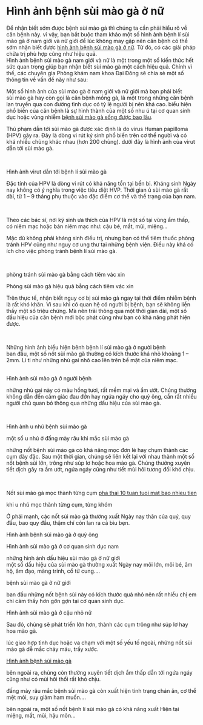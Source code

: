 <h1>Hình ảnh bệnh sùi mào gà ở nữ</h1>
<p>Để nhận biết sớm được bệnh sùi mào gà thì chúng ta cần phải hiểu rõ về căn bệnh này. vì vậy, bạn bắt buộc tham khảo một số hình ảnh bệnh lí sùi mào gà ở nam giới và nữ giới để lúc không may gặp nên căn bệnh có thể sớm nhận biết được <a href="http://phongkhamdaidong.vn/hinh-anh-ve-benh-sui-mao-ga-o-nam-gioi-va-phu-nu-120.html">hình ảnh bệnh sùi mào gà ở nữ</a>. Từ đó, có các giải pháp chữa trị phù hợp cũng như hiệu quả.<br />
Hình ảnh bệnh sùi mào gà nam giới và nữ là một trong một số kiến thức hết sức quan trọng giúp bạn nhận biết sùi mào gà một cách hiệu quả. Chính vì thế, các chuyên gia Phòng khám nam khoa&nbsp;Đại Đông sẽ chia sẻ một số thông tin về vấn đề này như sau:</p>

<p>Một số hình ảnh của sùi mào gà ở nam giới và nữ giới mà bạn phải biết<br />
sùi mào gà hay còn gọi là căn bệnh mồng gà, là một trong những căn bệnh lan truyền qua con đường tình dục có tỷ lệ người bị nên khá cao. biểu hiện phổ biến của căn bệnh là sự hình thành của một số nhu ú tại cơ quan sinh dục hoặc vùng nhiễm <a href="http://phongkhamdaidong.vn/benh-sui-mao-ga-song-duoc-bao-lau-bac-si-130.html">bệnh sùi mào gà sống được bao lâu</a>.</p>

<p>Thủ phạm dẫn tới sùi mào gà được xác định là do virus Human papilloma (HPV) gây ra. Đây là dòng vi rút ký sinh phổ biến trên cơ thể người và có khá nhiều chủng khác nhau (hơn 200 chủng). dưới đây là hình ảnh của virut dẫn tới sùi mào gà.</p>

<p>&nbsp;</p>

<p>Hình ảnh virut dẫn tới bệnh lí sùi mào gà</p>

<p>Đặc tính của HPV là dòng vi rút có khả năng tồn tại bền bỉ. Kháng sinh Ngày nay không có ý nghĩa trong việc tiêu diệt HVP. Thời gian ủ sùi mào gà rất dài, từ 1 &ndash; 9 tháng phụ thuộc vào đặc điểm cơ thể và thể trạng của bạn nam.</p>

<p>&nbsp;</p>

<p>Theo các bác sĩ, nơi ký sinh ưa thích của HPV là một số tại vùng ẩm thấp, có niêm mạc hoặc bán niêm mạc như: cậu bé, mắt, mũi, miệng&hellip;</p>

<p>Mặc dù không phải kháng sinh điều trị, nhưng bạn có thể tiêm thuốc phòng tránh HPV cũng như nguy cơ ung thư tại những bệnh viện. Điều này khá có ích cho việc phòng tránh bệnh lí sùi mào gà.</p>

<p>&nbsp;</p>

<p>phòng tránh sùi mào gà bằng cách tiêm vác xin</p>

<p>Phòng sùi mào gà hiệu quả bằng cách tiêm vác xin</p>

<p>Trên thực tế, nhận biết nguy cơ bị sùi mào gà ngay tại thời điểm nhiễm bệnh là rất khó khăn. Vì sau khi có quan hệ có người bị bệnh, bạn sẽ không liền thấy một số triệu chứng. Mà nên trải thông qua một thời gian dài, một số dấu hiệu của căn bệnh mới bộc phát cũng như bạn có khả năng phát hiện được.</p>

<p>&nbsp;</p>

<p>Những hình ảnh biểu hiện bênh bệnh lí sùi mào gà ở người bệnh<br />
ban đầu, một số nốt sùi mào gà thường có kích thước khá nhỏ khoảng 1 &ndash; 2mm. Li ti như những nhú gai nhô cao lên trên bề mặt của niêm mạc.</p>

<p><br />
Hình ảnh sùi mào gà ở người bệnh</p>

<p>những nhú gai này có màu hồng tươi, rất mềm mại và ẩm ướt. Chúng thường không dẫn đến cảm giác đau đớn hay ngứa ngáy cho quý ông, cần rất nhiều người chủ quan bỏ thông qua những dấu hiệu của sùi mào gà.</p>

<p>&nbsp;</p>

<p>Hình ảnh u nhú bệnh sùi mào gà</p>

<p>một số u nhú ở đấng mày râu khi mắc sùi mào gà</p>

<p>những nốt bệnh sùi mào gà có khả năng mọc đơn lẻ hay chụm thành các cụm dày đặc. Sau một thời gian, chúng sẽ liên kết lại với nhau thành một số nốt bệnh sùi lớn, trông như súp lơ hoặc hoa mào gà. Chúng thường xuyên tiết dịch gây ra ẩm ướt, ngứa ngáy cũng như tiết mùi hôi tương đối khó chịu.</p>

<p>&nbsp;</p>

<p>Nốt sùi mào gà mọc thành từng cụm&nbsp;<a href="http://phongkhamdaidong.vn/chi-phi-pha-thai-10-tuan-tuoi-het-bao-nhieu-tien-179.html">pha thai 10 tuan tuoi mat bao nhieu tien</a></p>

<p>khi u nhú mọc thành từng cụm, từng khóm</p>

<p>Ở phái mạnh, các nốt sùi mào gà thường xuất Ngày nay thân của quý, quy đầu, bao quy đầu, thậm chí còn lan ra cả bìu bẹn.</p>

<p>Hình ảnh bệnh sùi mào gà ở quý ông</p>

<p>Hình ảnh sùi mào gà ở cơ quan sinh dục nam</p>

<p>những hình ảnh dấu hiệu sùi mào gà ở nữ giới<br />
một số dấu hiệu của sùi mào gà thường xuất Ngày nay môi lớn, môi bé, âm hộ, âm đạo, màng trinh, cổ tử cung&hellip;.</p>

<p>bệnh sùi mào gà ở nữ giới</p>

<p>ban đầu những nốt bệnh sùi này có kích thước quá nhỏ nên rất nhiều chị em chỉ cảm thấy hơn gờn gợn tại cơ quan sinh dục.</p>

<p>Hình ảnh sùi mào gà ở cậu nhỏ nữ</p>

<p>Sau đó, chúng sẽ phát triển lớn hơn, thành các cụm trông như súp lơ hay hoa mào gà.</p>

<p>lúc giao hợp tình dục hoặc va chạm với một số yếu tố ngoài, những nốt sùi mào gà dễ mắc chảy máu, trầy xước.</p>

<p><a href="http://phongkhamdaidong.vn/hinh-anh-ve-benh-sui-mao-ga-o-nam-gioi-va-phu-nu-120.html">Hình ảnh bệnh sùi mào gà</a></p>

<p>bên ngoài ra, chúng còn thường xuyên tiết dịch ẩm thấp dẫn tới ngứa ngáy cũng như có mùi hôi thối rất khó chịu.</p>

<p>đấng mày râu mắc bệnh sùi mào gà còn xuất hiện tình trạng chán ăn, cơ thể mệt mỏi, suy giảm ham muốn&hellip;.</p>

<p>bên ngoài ra, một số nốt bệnh lí sùi mào gà có khả năng xuất Hiện tại miệng, mắt, mũi, hậu môn&hellip;</p>
